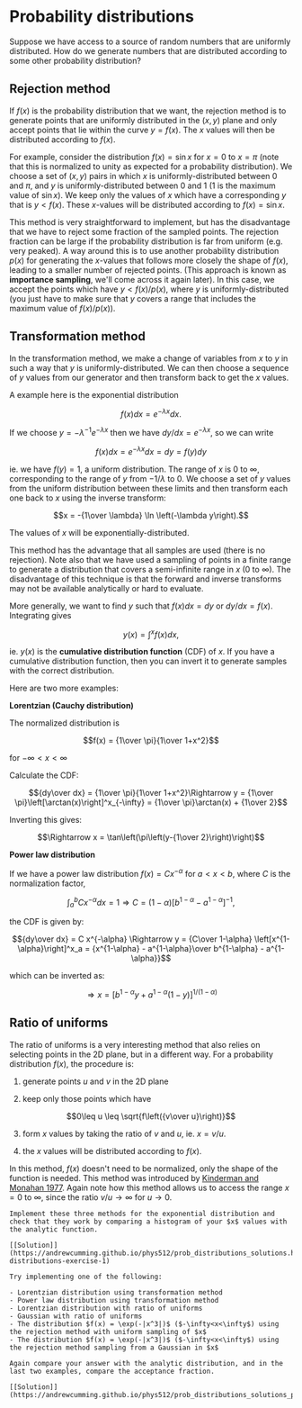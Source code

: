 # Probability distributions

Suppose we have access to a source of random numbers that are uniformly distributed. How do we generate numbers that are distributed according to some other probability distribution?

## Rejection method

If $f(x)$ is the probability distribution that we want, the rejection method is to generate points that are uniformly distributed in the $(x,y)$ plane and only accept points that lie within the curve $y=f(x)$. The $x$ values will then be distributed according to $f(x)$. 

For example, consider the distribution $f(x)=\sin x$ for $x=0$ to $x=\pi$ (note that this is normalized to unity as expected for a probability distribution). We choose a set of $(x,y)$ pairs in which $x$ is uniformly-distributed between $0$ and $\pi$, and $y$ is uniformly-distributed between $0$ and $1$ ($1$ is the maximum value of $\sin x$). We keep only the values of $x$ which have a corresponding $y$ that is $y < f(x)$. These $x$-values will be distributed according to $f(x)=\sin x$.

This method is very straightforward to implement, but has the disadvantage that we have to reject some fraction of the sampled points. The rejection fraction can be large if the probability distribution is far from uniform (e.g. very peaked). A way around this is to use another probability distribution $p(x)$ for generating the $x$-values that follows more closely the shape of $f(x)$, leading to a smaller number of rejected points. (This approach is known as **importance sampling**, we'll come across it again later). In this case, we accept the points which have $y < f(x)/p(x)$, where $y$ is uniformly-distributed (you just have to make sure that $y$ covers a range that includes the maximum value of $f(x)/p(x)$). 


## Transformation method

In the transformation method, we make a change of variables from $x$ to $y$ in such a way that $y$ is uniformly-distributed. We can then choose a sequence of $y$ values from our generator and then transform back to get the $x$ values.

A example here is the exponential distribution 

$$f(x)dx = e^{-\lambda x} dx.$$

If we choose $y = -\lambda^{-1} e^{-\lambda x}$ then we have $dy/dx = e^{-\lambda x}$, so we can write 

$$ f(x) dx = e^{-\lambda x} dx = dy = f(y) dy$$

ie. we have $f(y) = 1$, a uniform distribution. The range of $x$ is $0$ to $\infty$, corresponding to the range of $y$ from $-1/\lambda$ to $0$. We choose a set of $y$ values from the uniform distribution between these limits and then transform each one back to $x$ using the inverse transform:

$$x = -{1\over \lambda} \ln \left(-\lambda y\right).$$

The values of $x$ will be exponentially-distributed.

This method has the advantage that all samples are used (there is no rejection). Note also that we have used a sampling of points in a finite range to generate a distribution that covers a semi-infinite range in $x$ ($0$ to $\infty$).
The disadvantage of this technique is that the forward and inverse transforms may not be available analytically or hard to evaluate.

More generally, we want to find $y$ such that $f(x) dx = dy$ or $dy/dx = f(x)$. Integrating gives

$$y(x) = \int^x f(x) dx,$$ 

ie. $y(x)$ is the **cumulative distribution function** (CDF) of $x$. If you have a cumulative distribution function, then you can invert it to generate samples with the correct distribution.

Here are two more examples:

**Lorentzian (Cauchy distribution)**

The normalized distribution is 

$$f(x) = {1\over \pi}{1\over 1+x^2}$$

for $-\infty < x < \infty$

Calculate the CDF:

$${dy\over dx} = {1\over \pi}{1\over 1+x^2}\Rightarrow y = {1\over \pi}\left[\arctan(x)\right]^x_{-\infty} = {1\over \pi}\arctan(x) + {1\over 2}$$

Inverting this gives:

$$\Rightarrow x = \tan\left(\pi\left(y-{1\over 2}\right)\right)$$

**Power law distribution**

If we have a power law distribution $f(x) = C x^{-\alpha}$ for $a < x < b$, where $C$ is the normalization factor,

$$\int_a^b C x^{-\alpha} dx = 1\Rightarrow C = (1-\alpha)\left[b^{1-\alpha}-a^{1-\alpha}\right]^{-1},$$

the CDF is given by:

$${dy\over dx} = C x^{-\alpha} \Rightarrow y = {C\over 1-\alpha} \left[x^{1-\alpha}\right]^x_a  = {x^{1-\alpha} - a^{1-\alpha}\over b^{1-\alpha} - a^{1-\alpha}}$$

which can be inverted as:

$$\Rightarrow x =  \left[b^{1-\alpha}y + a^{1-\alpha} (1-y)\right]     ^{1/(1-\alpha)}$$


## Ratio of uniforms

The ratio of uniforms is a very interesting method that also relies on selecting points in the 2D plane, but in a different way. For a probability distribution $f(x)$, the procedure is:

1. generate points $u$ and $v$ in the 2D plane

2. keep only those points which have 

$$0\leq u \leq \sqrt{f\left({v\over u}\right)}$$

3. form $x$ values by taking the ratio of $v$ and $u$, ie. $x=v/u$.

4. the $x$ values will be distributed according to $f(x)$.

In this method, $f(x)$ doesn't need to be normalized, only the shape of the function is needed.  This method was introduced by [Kinderman and Monahan 1977](https://dl.acm.org/doi/pdf/10.1145/355744.355750). 
Again note how this method allows us to access the range $x=0$ to $\infty$, since the ratio $v/u\rightarrow \infty$ for $u\rightarrow 0$. 

```{admonition} Exercise 1
Implement these three methods for the exponential distribution and check that they work by comparing a histogram of your $x$ values with the analytic function.

[[Solution]](https://andrewcumming.github.io/phys512/prob_distributions_solutions.html#probability-distributions-exercise-1)

```


```{admonition} Exercise 2
Try implementing one of the following:

- Lorentzian distribution using transformation method
- Power law distribution using transformation method
- Lorentzian distribution with ratio of uniforms
- Gaussian with ratio of uniforms
- The distribution $f(x) = \exp(-|x^3|)$ ($-\infty<x<\infty$) using the rejection method with uniform sampling of $x$
- The distribution $f(x) = \exp(-|x^3|)$ ($-\infty<x<\infty$) using the rejection method sampling from a Gaussian in $x$

Again compare your answer with the analytic distribution, and in the last two examples, compare the acceptance fraction.

[[Solution]](https://andrewcumming.github.io/phys512/prob_distributions_solutions_part2.html)


```